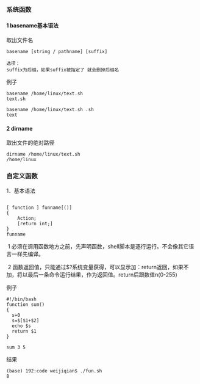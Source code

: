 ### 系统函数

#### 1 basename基本语法

取出文件名

```shell
basename [string / pathname] [suffix]  	

选项：
suffix为后缀，如果suffix被指定了 就会删掉后缀名
```

例子

```shell
basename /home/linux/text.sh
text.sh

basename /home/linux/text.sh .sh
text
```

#### 2 dirname 

取出文件的绝对路径

```shell
dirname /home/linux/text.sh
/home/linux
```

###  自定义函数

1．基本语法

```shell

[ function ] funname[()]
{
	Action;
	[return int;]
}
funname
```

​	1 必须在调用函数地方之前，先声明函数，shell脚本是逐行运行。不会像其它语言一样先编译。

​	2 函数返回值，只能通过$?系统变量获得，可以显示加：return返回，如果不加，将以最后一条命令运行结果，作为返回值。return后跟数值n(0-255)

例子

```shell
#!/bin/bash
function sum()
{
  s=0
  s=$[$1+$2]
  echo $s
  return $1
}

sum 3 5
```

结果

```
(base) 192:code weijiqian$ ./fun.sh
8
```

